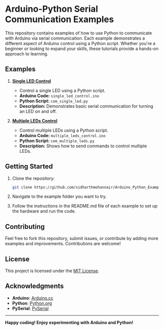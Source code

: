 
# Arduino-Python Serial Communication Examples

This repository contains examples of how to use Python to communicate with Arduino via serial communication. Each example demonstrates a different aspect of Arduino control using a Python script. Whether you're a beginner or looking to expand your skills, these tutorials provide a hands-on approach to learning.

## Examples

1. **[Single LED Control](/1_Single_LED_Control/Single_LED_Control_README.md)**
   - Control a single LED using a Python script.
   - **Arduino Code:** `single_led_control.ino`
   - **Python Script:** `com_single_led.py`
   - **Description:** Demonstrates basic serial communication for turning an LED on and off.

2. **[Multiple LEDs Control](/2_Multiple_LEDs_Control/multiple_LEDs_Control_README.md)**
   - Control multiple LEDs using a Python script.
   - **Arduino Code:** `multiple_leds_control.ino`
   - **Python Script:** `com_multiple_leds.py`
   - **Description:** Shows how to send commands to control multiple LEDs.

## Getting Started

1. Clone the repository:
   ```bash
   git clone https://github.com/sidharthmohannair/Arduino_Python_Examples.git
   ```
2. Navigate to the example folder you want to try.

3. Follow the instructions in the README.md file of each example to set up the hardware and run the code.

## Contributing

Feel free to fork this repository, submit issues, or contribute by adding more examples and improvements. Contributions are welcome!

## License

This project is licensed under the [MIT License](/LICENSE).

## Acknowledgments

- **Arduino**: [Arduino.cc](https://www.arduino.cc/)
- **Python**: [Python.org](https://www.python.org/)
- **PySerial**: [PySerial](https://pyserial.readthedocs.io/)

---

**Happy coding! Enjoy experimenting with Arduino and Python!**
